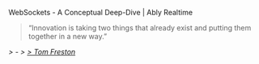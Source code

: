 WebSockets - A Conceptual Deep-Dive | Ably Realtime

> “Innovation is taking two things that already exist and putting them together in a new way.”

*> - > [> Tom Freston](https://en.wikipedia.org/wiki/Tom_Freston)*